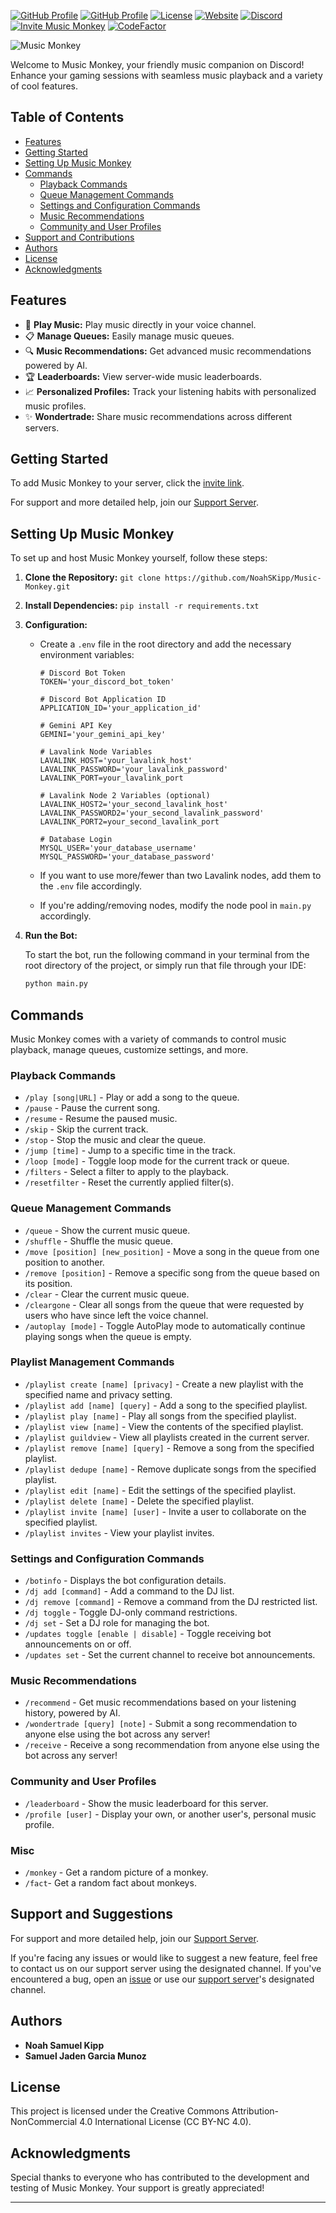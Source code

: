 [![GitHub Profile](https://img.shields.io/badge/NoahSKipp-GitHub-blue?logo=github)](https://github.com/NoahSKipp)
[![GitHub Profile](https://img.shields.io/badge/iiPaper-GitHub-blue?logo=github)](https://github.com/iiPaper)
[![License](https://img.shields.io/badge/Creative%20Commons%20License-CC%20BY--NC%204.0-information)](https://github.com/NoahSKipp/Music-Monkey/blob/main/LICENSE)
[![Website](https://img.shields.io/badge/Website-getmusicmonkey.com-blue?style=flat-square&logo=internet-explorer)](https://getmusicmonkey.com)
[![Discord](https://img.shields.io/discord/136026412669861888?color=7289DA&label=Discord&logo=discord)](https://discord.gg/kyamXgVU68)
[![Invite Music Monkey](https://img.shields.io/badge/Invite-Music%20Monkey-blue.svg?style=flat-square)](https://discord.com/oauth2/authorize?client_id=1228071177239531620)
[![CodeFactor](https://www.codefactor.io/repository/github/noahskipp/music-monkey/badge?s=7d0d36f3ae02ebc4c5139dce9dc932bc42f5bcdb)](https://www.codefactor.io/repository/github/noahskipp/music-monkey)



![Music Monkey](https://i.imgur.com/7T0l5ZI.png)

Welcome to Music Monkey, your friendly music companion on Discord! Enhance your gaming sessions with seamless music playback and a variety of cool features.

## Table of Contents
- [Features](#features)
- [Getting Started](#getting-started)
- [Setting Up Music Monkey](#setting-up-music-monkey)
- [Commands](#commands)
  - [Playback Commands](#playback-commands)
  - [Queue Management Commands](#queue-management-commands)
  - [Settings and Configuration Commands](#settings-and-configuration-commands)
  - [Music Recommendations](#music-recommendations)
  - [Community and User Profiles](#community-and-user-profiles)
- [Support and Contributions](#support-and-contributions)
- [Authors](#authors)
- [License](#license)
- [Acknowledgments](#acknowledgments)

## Features

- 🎵 **Play Music:** Play music directly in your voice channel.
- 📋 **Manage Queues:** Easily manage music queues.
- 🔍 **Music Recommendations:** Get advanced music recommendations powered by AI.
- 🏆 **Leaderboards:** View server-wide music leaderboards.
- 📈 **Personalized Profiles:** Track your listening habits with personalized music profiles.
- ✨ **Wondertrade:** Share music recommendations across different servers.

## Getting Started

To add Music Monkey to your server, click the [invite link](https://discord.com/oauth2/authorize?client_id=1228071177239531620).

For support and more detailed help, join our [Support Server](https://discord.gg/kyamXgVU68).

## Setting Up Music Monkey

To set up and host Music Monkey yourself, follow these steps:

1. **Clone the Repository:**
```git clone https://github.com/NoahSKipp/Music-Monkey.git```

2. **Install Dependencies:**
```pip install -r requirements.txt```

3. **Configuration:**

   - Create a `.env` file in the root directory and add the necessary environment variables:

     ```env
     # Discord Bot Token
     TOKEN='your_discord_bot_token'

     # Discord Bot Application ID
     APPLICATION_ID='your_application_id'

     # Gemini API Key
     GEMINI='your_gemini_api_key'

     # Lavalink Node Variables
     LAVALINK_HOST='your_lavalink_host'
     LAVALINK_PASSWORD='your_lavalink_password'
     LAVALINK_PORT=your_lavalink_port

     # Lavalink Node 2 Variables (optional)
     LAVALINK_HOST2='your_second_lavalink_host'
     LAVALINK_PASSWORD2='your_second_lavalink_password'
     LAVALINK_PORT2=your_second_lavalink_port

     # Database Login
     MYSQL_USER='your_database_username'
     MYSQL_PASSWORD='your_database_password'
     ```
   
   - If you want to use more/fewer than two Lavalink nodes, add them to the `.env` file accordingly.
  
   - If you're adding/removing nodes, modify the node pool in `main.py` accordingly.

5. **Run the Bot:**

   To start the bot, run the following command in your terminal from the root directory of the project, or simply run that file through your IDE:

   ```sh
   python main.py

## Commands

Music Monkey comes with a variety of commands to control music playback, manage queues, customize settings, and more.

### Playback Commands
- `/play [song|URL]` - Play or add a song to the queue.
- `/pause` - Pause the current song.
- `/resume` - Resume the paused music.
- `/skip` - Skip the current track.
- `/stop` - Stop the music and clear the queue.
- `/jump [time]` - Jump to a specific time in the track.
- `/loop [mode]` - Toggle loop mode for the current track or queue.
- `/filters` - Select a filter to apply to the playback.
- `/resetfilter` - Reset the currently applied filter(s).

### Queue Management Commands
- `/queue` - Show the current music queue.
- `/shuffle` - Shuffle the music queue.
- `/move [position] [new_position]` - Move a song in the queue from one position to another.
- `/remove [position]` - Remove a specific song from the queue based on its position.
- `/clear` - Clear the current music queue.
- `/cleargone` - Clear all songs from the queue that were requested by users who have since left the voice channel.
- `/autoplay [mode]` - Toggle AutoPlay mode to automatically continue playing songs when the queue is empty.

### Playlist Management Commands
- `/playlist create [name] [privacy]` - Create a new playlist with the specified name and privacy setting.
- `/playlist add [name] [query]` - Add a song to the specified playlist.
- `/playlist play [name]` - Play all songs from the specified playlist.
- `/playlist view [name]` - View the contents of the specified playlist.
- `/playlist guildview` - View all playlists created in the current server.
- `/playlist remove [name] [query]` - Remove a song from the specified playlist.
- `/playlist dedupe [name]` - Remove duplicate songs from the specified playlist.
- `/playlist edit [name]` - Edit the settings of the specified playlist.
- `/playlist delete [name]` - Delete the specified playlist.
- `/playlist invite [name] [user]` - Invite a user to collaborate on the specified playlist.
- `/playlist invites` - View your playlist invites.

### Settings and Configuration Commands
- `/botinfo` - Displays the bot configuration details.
- `/dj add [command]` - Add a command to the DJ list.
- `/dj remove [command]` - Remove a command from the DJ restricted list.
- `/dj toggle` - Toggle DJ-only command restrictions.
- `/dj set` - Set a DJ role for managing the bot.
- `/updates toggle [enable | disable]` - Toggle receiving bot announcements on or off.
- `/updates set` - Set the current channel to receive bot announcements.

### Music Recommendations
- `/recommend` - Get music recommendations based on your listening history, powered by AI.
- `/wondertrade [query] [note]` - Submit a song recommendation to anyone else using the bot across any server!
- `/receive` - Receive a song recommendation from anyone else using the bot across any server!

### Community and User Profiles
- `/leaderboard` - Show the music leaderboard for this server.
- `/profile [user]` - Display your own, or another user's, personal music profile.

### Misc
- `/monkey` - Get a random picture of a monkey.
- `/fact`- Get a random fact about monkeys.

## Support and Suggestions

For support and more detailed help, join our [Support Server](https://discord.gg/kyamXgVU68).

If you're facing any issues or would like to suggest a new feature, feel free to contact us on our support server using the designated channel.
If you've encountered a bug, open an [issue](https://github.com/NoahSKipp/Music-Monkey/issues) or use our [support server](https://discord.gg/kyamXgVU68)'s designated channel.

## Authors

- **Noah Samuel Kipp**
- **Samuel Jaden Garcia Munoz**

## License

This project is licensed under the Creative Commons Attribution-NonCommercial 4.0 International License (CC BY-NC 4.0).

## Acknowledgments

Special thanks to everyone who has contributed to the development and testing of Music Monkey. Your support is greatly appreciated!

---
